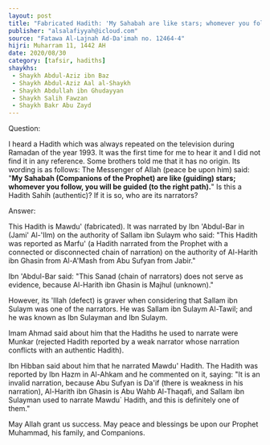 ```yaml
---
layout: post
title: "Fabricated Hadith: 'My Sahabah are like stars; whomever you follow, you will be guided'"
publisher: "alsalafiyyah@icloud.com"
source: "Fatawa Al-Lajnah Ad-Da'imah no. 12464-4"
hijri: Muharram 11, 1442 AH
date: 2020/08/30
category: [tafsir, hadiths]
shaykhs: 
 - Shaykh Abdul-Aziz ibn Baz
 - Shaykh Abdul-Aziz Aal al-Shaykh
 - Shaykh Abdullah ibn Ghudayyan
 - Shaykh Salih Fawzan
 - Shaykh Bakr Abu Zayd
---
```


Question: 

I heard a Hadith which was always repeated on the television during Ramadan of the year 1993. It was the first time for me to hear it and I did not find it in any reference. Some brothers told me that it has no origin. Its wording is as follows: The Messenger of Allah (peace be upon him) said: "**My Sahabah (Companions of the Prophet) are like (guiding) stars; whomever you follow, you will be guided (to the right path).**" Is this a Hadith Sahih (authentic)? If it is so, who are its narrators?

Answer:

This Hadith is Mawdu' (fabricated). It was narrated by Ibn 'Abdul-Bar in (Jami' Al-'Ilm) on the authority of Sallam ibn Sulaym who said: "This Hadith was reported as Marfu' (a Hadith narrated from the Prophet with a connected or disconnected chain of narration) on the authority of Al-Harith ibn Ghasin from Al-A'Mash from Abu Sufyan from Jabir." 

Ibn 'Abdul-Bar said: "This Sanad (chain of narrators) does not serve as evidence, because Al-Harith ibn Ghasin is Majhul (unknown)." 

However, its 'Illah (defect) is graver when considering that Sallam ibn Sulaym was one of the narrators. He was Sallam ibn Sulaym Al-Tawil; and he was known as Ibn Sulayman and Ibn Sulaym. 

Imam Ahmad said about him that the Hadiths he used to narrate were Munkar (rejected Hadith reported by a weak narrator whose narration conflicts with an authentic Hadith). 

Ibn Hibban said about him that he narrated Mawdu' Hadith. The Hadith was reported by Ibn Hazm in Al-Ahkam and he commented on it, saying: "It is an invalid narration, because Abu Sufyan is Da'if (there is weakness in his narration), Al-Harith ibn Ghasin is Abu Wahb Al-Thaqafi, and Sallam ibn Sulayman used to narrate Mawdu` Hadith, and this is definitely one of them."

May Allah grant us success. May peace and blessings be upon our Prophet Muhammad, his family, and Companions.